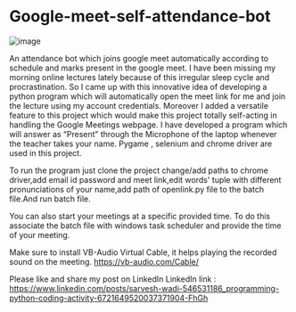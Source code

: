 # Google-meet-self-attendance-bot
![image](https://user-images.githubusercontent.com/53044755/128644862-24050b91-ce1c-4988-bfe7-1ba20a484a9b.png)


An attendance bot which joins google meet automatically according to  schedule and marks  present in the google meet.
I have been missing my morning online lectures lately because of this irregular sleep cycle and procrastination. 
So I came up with this innovative idea of developing a python program which will automatically open the meet link for me and join the lecture using my account credentials. 
Moreover I added a versatile feature to this project which would make this project totally self-acting in handling the Google Meetings webpage. 
I have developed a program which will answer as “Present” through the Microphone of the laptop whenever the teacher takes your name. Pygame , selenium and chrome driver are used in this project.


To run the program just clone the project change/add paths to chrome driver,add email id password and meet link,edit words' tuple with different pronunciations of your name,add path of openlink.py file to the batch file.And run batch file.


You can also start your meetings at a specific provided time. To do this associate the batch file with windows task scheduler and provide the time of your meeting.


Make sure to install VB-Audio Virtual Cable, it helps playing the recorded sound on the meeting.
https://vb-audio.com/Cable/

Please like and share my post on LinkedIn 
LinkedIn link :
https://www.linkedin.com/posts/sarvesh-wadi-546531186_programming-python-coding-activity-6721649520037371904-FhGh
